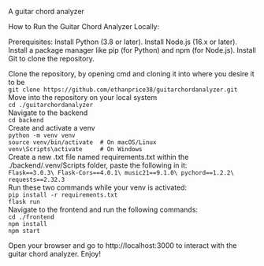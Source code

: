 A guitar chord analyzer

How to Run the Guitar Chord Analyzer Locally:

Prerequisites:
Install Python (3.8 or later).
Install Node.js (16.x or later).
Install a package manager like pip (for Python) and npm (for Node.js).
Install Git to clone the repository.

Clone the repository, by opening cmd and cloning it into where you desire it to be</br>
`git clone https://github.com/ethanprice38/guitarchordanalyzer.git`</br>
Move into the repository on your local system</br>
`cd ./guitarchordanalyzer`</br>
Navigate to the backend</br>
`cd backend`</br>
Create and activate a venv</br>
`python -m venv venv`</br>
`source venv/bin/activate  # On macOS/Linux`</br>
`venv\Scripts\activate     # On Windows`</br>
Create a new .txt file named requirements.txt within the ./backend/.venv/Scripts folder, paste the following in it:</br>
`Flask==3.0.3\ Flask-Cors==4.0.1\ music21==9.1.0\ pychord==1.2.2\ requests==2.32.3`</br>
Run these two commands while your venv is activated:</br>
`pip install -r requirements.txt`</br>
`flask run`</br>
Navigate to the frontend and run the following commands:</br>
`cd ./frontend`</br>
`npm install`</br>
`npm start`</br>

Open your browser and go to http://localhost:3000 to interact with the guitar chord analyzer. Enjoy!